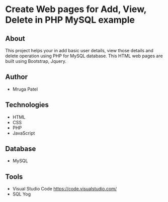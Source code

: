 # Create Web pages for Add, View, Delete in PHP MySQL example

## About
This project helps your in add basic user details, view those details and delete operation using PHP for MySQL database. 
This HTML web pages are built using Bootstrap, Jquery.


## Author
* Mruga Patel
## Technologies
* HTML
* CSS
* PHP
* JavaScript
## Database
* MySQL

## Tools
* Visual Studio Code https://code.visualstudio.com/
* SQL Yog


